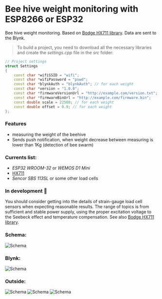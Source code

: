 # Bee hive weight monitoring with ESP8266 or ESP32
Bee hive weight monitoring. 
Based on [Bodge HX711 library](https://github.com/bogde/HX711).
Data are sent to the Blynk.

> To build a project, you need to download all the necessary libraries and create the *settings.cpp* file in the *src* folder:
```c++
// Project settings
struct Settings
{
    const char *wifiSSID = "wifi";
    const char *wifiPassword = "pswd";
    const char *blynkAuth = "blynkAuth"; // for each weight
    const char *version = "1.0.0";
    const char *firmwareVersionUrl = "http://example.com/version.txt"; 
    const char *firmwareBinUrl = "http://example.com/firmware.bin";
    const double scale = 22500; // for each weight
    const double offset = 0.9; // for each weight
};
```
### Features
* measuring the weight of the beehive
* Sends push notification, when weight decrease between measuring is lower than 1Kg (detection of bee swarm)

### Currents list:

* *ESP32 WROOM-32* or *WEMOS D1 Mini*
* [HX711](https://www.aliexpress.com/wholesale?SearchText=hx711)
* *Sencor SBS 113SL* or some other load cells

### In development 🚧
You should consider getting into the details of strain-gauge load cell sensors when expecting reasonable results. The range of topics is from sufficient and stable power supply, using the proper excitation voltage to the Seebeck effect and temperature compensation. See also [Bodge HX711 library](https://github.com/bogde/HX711).

### Schema:
![Schema](https://github.com/vitzaoral/beehive_weight/blob/master/schema/schema.png)

### Blynk:
![Schema](https://github.com/vitzaoral/beehive_weight/blob/master/schema/blynk.jpeg)

### Outside:
![Schema](https://github.com/vitzaoral/beehive_weight/blob/master/schema/1.jpeg)
![Schema](https://github.com/vitzaoral/beehive_weight/blob/master/schema/2.jpeg)
![Schema](https://github.com/vitzaoral/beehive_weight/blob/master/schema/3.jpeg)